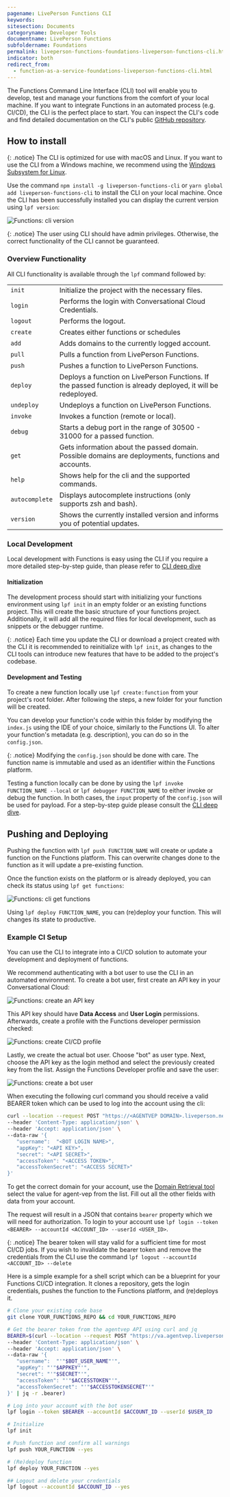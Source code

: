```yaml
---
pagename: LivePerson Functions CLI
keywords:
sitesection: Documents
categoryname: Developer Tools
documentname: LivePerson Functions
subfoldername: Foundations
permalink: liveperson-functions-foundations-liveperson-functions-cli.html
indicator: both
redirect_from:
  - function-as-a-service-foundations-liveperson-functions-cli.html
---
```


The Functions Command Line Interface (CLI) tool will enable you to develop, test and manage your functions from the comfort of your local machine. If you want to integrate Functions in an automated process (e.g. CI/CD), the CLI is the perfect place to start. You can inspect the CLI's code and find detailed documentation on the CLI's public [GitHub repository](https://github.com/LivePersonInc/faas-cli).

## How to install

 {: .notice}
The CLI is optimized for use with macOS and Linux. If you want to use the CLI from a Windows machine, we recommend using the [Windows Subsystem for Linux](https://docs.microsoft.com/en-us/windows/wsl/about).

Use the command `npm install -g liveperson-functions-cli` or `yarn global add liveperson-functions-cli` to install the CLI on your local machine. Once the CLI has been successfully installed you can display the current version using `lpf version`:

<img class="fancyimage" alt="Functions: cli version" src="img/functions/functions_cli_version.png">

{: .notice}
The user using CLI should have admin privileges. Otherwise, the correct functionality of the CLI cannot be guaranteed.
### Overview Functionality
All CLI functionality is available through the `lpf` command followed by:

|||
|--- |--- |
|`init`|Initialize the project with the necessary files.|
|`login`|Performs the login with Conversational Cloud Credentials.|
|`logout`|Performs the logout.|
|`create`|Creates either functions or schedules|
|`add`|Adds domains to the currently logged account.|
|`pull`|Pulls a function from LivePerson Functions.|
|`push`|Pushes a function to LivePerson Functions.|
|`deploy`|Deploys a function on LivePerson Functions. If the passed function is already deployed, it will be redeployed.|
|`undeploy`|Undeploys a function on LivePerson Functions.|
|`invoke`|Invokes a function (remote or local).|
|`debug`|Starts a debug port in the range of 30500 - 31000 for a passed function.|
|`get`|Gets information about the passed domain. Possible domains are deployments, functions and accounts.|
|`help`|Shows help for the cli and the supported commands.|
|`autocomplete`|Displays autocomplete instructions (only supports zsh and bash).|
|`version`|Shows the currently installed version and informs you of potential updates.|

### Local Development

Local development with Functions is easy using the CLI if you require a more detailed step-by-step guide, than please refer to [CLI deep dive](liveperson-functions-getting-started-development-deep-dive-cli.html)
#### Initialization
The development process should start with initializing your functions environment using `lpf init` in an empty folder or an existing functions project. This will create the basic structure of your functions project. Additionally, it will add all the required files for local development, such as snippets or the debugger runtime.

{: .notice}
Each time you update the CLI or download a project created with the CLI it is recommended to reinitialize with `lpf init`, as changes to the CLI tools can introduce new features that have to be added to the project's codebase.

#### Development and Testing
To create a new function locally use `lpf create:function` from your project's root folder. After following the steps, a new folder for your function will be created.

You can develop your function's code within this folder by modifying the `index.js` using the IDE of your choice, similarly to the Functions UI. To alter your function's metadata (e.g. description), you can do so in the `config.json`.

{: .notice}
Modifying the `config.json` should be done with care. The function name is immutable and used as an identifier within the Functions platform.

Testing a function locally can be done by using the `lpf invoke FUNCTION_NAME --local` or `lpf debugger FUNCTION_NAME` to either invoke or debug the function. In both cases, the `input` property of the `config.json` will be used for payload. For a step-by-step guide please consult the [CLI deep dive](liveperson-functions-getting-started-development-deep-dive-cli.html).
## Pushing and Deploying
Pushing the function with `lpf push FUNCTION_NAME` will create or update a function on the Functions platform. This can overwrite changes done to the function as it will update a pre-existing function.

Once the function exists on the platform or is already deployed, you can check its status using `lpf get functions`:

<img class="fancyimage" alt="Functions: cli get functions" src="img/functions/functions_cli_get_functions.png">

Using `lpf deploy FUNCTION_NAME`, you can (re)deploy your function. This will changes its state to productive.
### Example CI Setup

You can use the CLI to integrate into a CI/CD solution to automate your development and deployment of functions.

We recommend authenticating with a bot user to use the CLI in an automated environment. To create a bot user, first create an API key in your Conversational Cloud:

 <img class="fancyimage" alt="Functions: create an API key" src="img/functions/functions_create_api_key.png">

This API key should have **Data Access** and **User Login** permissions. Afterwards, create a profile with the Functions developer permission checked:

 <img class="fancyimage" alt="Functions: create CI/CD profile" src="img/functions/functions_create_cicd_profile.png">

 Lastly, we create the actual bot user. Choose "bot" as user type. Next, choose the API key as the login method and select the previously created key from the list. Assign the Functions Developer profile and save the user:

 <img class="fancyimage" alt="Functions: create a bot user" src="img/functions/functions_create_bot_user.png">

When executing the following curl command you should receive a valid BEARER token which can be used to log into the account using the cli:
```sh
curl --location --request POST "https://<AGENTVEP DOMAIN>.liveperson.net/api/account/<ACCOUNT ID>/login?v=1.3" \
--header 'Content-Type: application/json' \
--header 'Accept: application/json' \
--data-raw '{
   "username":  "<BOT LOGIN NAME>",
   "appKey": "<API KEY>",
   "secret": "<API SECRET>",
   "accessToken": "<ACCESS TOKEN>",
   "accessTokenSecret": "<ACCESS SECRET>"
}'
```
To get the correct domain for your account, use the [Domain Retrieval tool](agent-domain-domain-api.html) select the value for agent-vep from the list. Fill out all the other fields with data from your account.

The request will result in a JSON that contains `bearer` property which we will need for authorization. To login to your account use `lpf login --token <BEARER> --accountId <ACCOUNT_ID> --userId <USER_ID>`.

{: .notice}
The bearer token will stay valid for a sufficient time for most CI/CD jobs. If you wish to invalidate the bearer token and remove the credentials from the CLI use the command `lpf logout --accountId <ACCOUNT_ID> --delete`

Here is a simple example for a shell script which can be a blueprint for your Functions CI/CD integration. It clones a repository, gets the login credentials, pushes the function to the Functions platform, and (re)deploys it.

```sh
# Clone your existing code base
git clone YOUR_FUNCTIONS_REPO && cd YOUR_FUNCTIONS_REPO

# Get the bearer token from the agentvep API using curl and jq
BEARER=$(curl --location --request POST "https://va.agentvep.liveperson.net/api/account/$ACCOUNT_ID/login?v=1.3" \
--header 'Content-Type: application/json' \
--header 'Accept: application/json' \
--data-raw '{
   "username":  "'"$BOT_USER_NAME"'",
   "appKey": "'"$APPKEY"'",
   "secret": "'"$SECRET"'",
   "accessToken": "'"$ACCESSTOKEN"'",
   "accessTokenSecret": "'"$ACCESSTOKENSECRET"'"
}' | jq -r .bearer)

# Log into your account with the bot user
lpf login --token $BEARER --accountId $ACCOUNT_ID --userId $USER_ID

# Initialize
lpf init

# Push function and confirm all warnings
lpf push YOUR_FUNCTION --yes

# (Re)deploy function
lpf deploy YOUR_FUNCTION --yes

## Logout and delete your credentials
lpf logout --accountId $ACCOUNT_ID --yes

```
